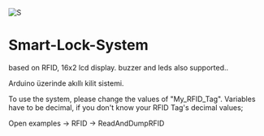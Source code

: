 ![S](https://cdn.ozdisan.com/ETicaret_Dosya/536999_2319247.jpg)



# Smart-Lock-System
based on RFID, 16x2 lcd display. buzzer and leds also supported..

Arduino üzerinde akıllı kilit sistemi.

To use the system, please change the values of "My_RFID_Tag".
Variables have to be decimal, if you don't know your RFID Tag's decimal values;

Open examples -> RFID -> ReadAndDumpRFID
